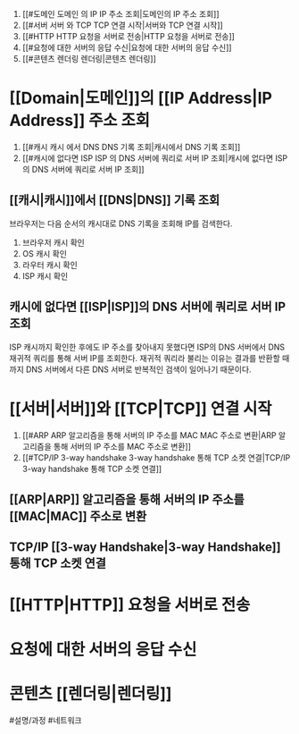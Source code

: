 1. [[#도메인 도메인 의 IP IP 주소 조회|도메인의 IP 주소 조회]]
2. [[#서버 서버 와 TCP TCP 연결 시작|서버와 TCP 연결 시작]]
3. [[#HTTP HTTP 요청을 서버로 전송|HTTP 요청을 서버로 전송]]
4. [[#요청에 대한 서버의 응답 수신|요청에 대한 서버의 응답 수신]]
5. [[#콘텐츠 렌더링 렌더링|콘텐츠 렌더링]]

# [[Domain|도메인]]의 [[IP Address|IP Address]] 주소 조회

1. [[#캐시 캐시 에서 DNS DNS 기록 조회|캐시에서 DNS 기록 조회]]
2. [[#캐시에 없다면 ISP ISP 의 DNS 서버에 쿼리로 서버 IP 조회|캐시에 없다면 ISP 의 DNS 서버에 쿼리로 서버 IP 조회]]

## [[캐시|캐시]]에서 [[DNS|DNS]] 기록 조회

브라우저는 다음 순서의 캐시대로 DNS 기록을 조회해 IP를 검색한다.

1. 브라우저 캐시 확인
2. OS 캐시 확인
3. 라우터 캐시 확인
4. ISP 캐시 확인

## 캐시에 없다면 [[ISP|ISP]]의 DNS 서버에 쿼리로 서버 IP 조회

ISP 캐시까지 확인한 후에도 IP 주소를 찾아내지 못했다면 ISP의 DNS 서버에서 DNS 재귀적 쿼리를 통해 서버 IP를 조회한다.
재귀적 쿼리라 불리는 이유는 결과를 반환할 때까지 DNS 서버에서 다른 DNS 서버로 반복적인 검색이 일어나기 때문이다.

# [[서버|서버]]와 [[TCP|TCP]] 연결 시작

1. [[#ARP ARP 알고리즘을 통해 서버의 IP 주소를 MAC MAC 주소로 변환|ARP 알고리즘을 통해 서버의 IP 주소를 MAC 주소로 변환]]
2. [[#TCP/IP 3-way handshake 3-way handshake 통해 TCP 소켓 연결|TCP/IP 3-way handshake 통해 TCP 소켓 연결]]

## [[ARP|ARP]] 알고리즘을 통해 서버의 IP 주소를 [[MAC|MAC]] 주소로 변환

## TCP/IP [[3-way Handshake|3-way Handshake]] 통해 TCP 소켓 연결

# [[HTTP|HTTP]] 요청을 서버로 전송

# 요청에 대한 서버의 응답 수신

# 콘텐츠 [[렌더링|렌더링]]

#설명/과정 #네트워크 
